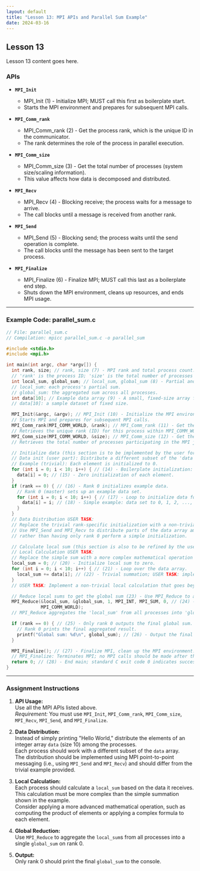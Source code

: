 ```yaml
---
layout: default
title: "Lesson 13: MPI APIs and Parallel Sum Example"
date: 2024-03-16
---
```


## Lesson 13

Lesson 13 content goes here.

### APIs

* **`MPI_Init`**  
  - MPI_Init (1) - Initialize MPI; MUST call this first as boilerplate start.  
  - Starts the MPI environment and prepares for subsequent MPI calls.

* **`MPI_Comm_rank`**  
  - MPI_Comm_rank (2) - Get the process rank, which is the unique ID in the communicator.  
  - The rank determines the role of the process in parallel execution.

* **`MPI_Comm_size`**  
  - MPI_Comm_size (3) - Get the total number of processes (system size/scaling information).  
  - This value affects how data is decomposed and distributed.

* **`MPI_Recv`**  
  - MPI_Recv (4) - Blocking receive; the process waits for a message to arrive.  
  - The call blocks until a message is received from another rank.

* **`MPI_Send`**  
  - MPI_Send (5) - Blocking send; the process waits until the send operation is complete.  
  - The call blocks until the message has been sent to the target process.

* **`MPI_Finalize`**  
  - MPI_Finalize (6) - Finalize MPI; MUST call this last as a boilerplate end step.  
  - Shuts down the MPI environment, cleans up resources, and ends MPI usage.

---

### Example Code: parallel_sum.c

```c
// File: parallel_sum.c
// Compilation: mpicc parallel_sum.c -o parallel_sum

#include <stdio.h>
#include <mpi.h>

int main(int argc, char *argv[]) {
  int rank, size; // rank, size (7) - MPI rank and total process count.
  // 'rank' is the process ID; 'size' is the total number of processes in the MPI job.
  int local_sum, global_sum; // local_sum, global_sum (8) - Partial and global sum variables.
  // local_sum: each process's partial sum.
  // global_sum: the aggregated sum across all processes.
  int data[10]; // Example data array (9) - A small, fixed-size array for demonstration.
  // data[10]: a sample dataset of fixed size.

  MPI_Init(&argc, &argv); // MPI_Init (10) - Initialize the MPI environment. REQUIRED first call.
  // Starts MPI and prepares for subsequent MPI calls.
  MPI_Comm_rank(MPI_COMM_WORLD, &rank); // MPI_Comm_rank (11) - Get the current process's rank.
  // Retrieves the unique rank (ID) for this process within MPI_COMM_WORLD.
  MPI_Comm_size(MPI_COMM_WORLD, &size); // MPI_Comm_size (12) - Get the total number of processes.
  // Retrieves the total number of processes participating in the MPI job.

  // Initialize data (this section is to be implemented by the user for proper data distribution).
  // Data init (user part): Distribute a different subset of the 'data' array to each rank.
  // Example (trivial): Each element is initialized to 0.
  for (int i = 0; i < 10; i++) { // (14) - Boilerplate initialization: zeroing out the data array.
    data[i] = 0; // (15) - Zero initialization of each element.
  }
  if (rank == 0) { // (16) - Rank 0 initializes example data.
    // Rank 0 (master) sets up an example data set.
    for (int i = 0; i < 10; i++) { // (17) - Loop to initialize data for rank 0.
      data[i] = i; // (18) - Simple example: data set to 0, 1, 2, ..., 9.
    }
  }
  // Data Distribution USER TASK:
  // Replace the trivial rank-specific initialization with a non-trivial data decomposition strategy.
  // Use MPI_Send and MPI_Recv to distribute parts of the data array among the processes,
  // rather than having only rank 0 perform a simple initialization.

  // Calculate local sum (this section is also to be refined by the user).
  // Local Calculation USER TASK:
  // Replace the simple sum with a more complex mathematical operation (e.g., product or another formula).
  local_sum = 0; // (20) - Initialize local sum to zero.
  for (int i = 0; i < 10; i++) { // (21) - Loop over the data array.
    local_sum += data[i]; // (22) - Trivial summation; USER TASK: implement a more complex calculation.
  }
  // USER TASK: Implement a non-trivial local calculation that goes beyond a basic sum.

  // Reduce local sums to get the global sum (23) - Use MPI_Reduce to aggregate partial sums.
  MPI_Reduce(&local_sum, &global_sum, 1, MPI_INT, MPI_SUM, 0, // (24) - Collective reduce operation.
             MPI_COMM_WORLD);
  // MPI_Reduce aggregates the 'local_sum' from all processes into 'global_sum' at rank 0.

  if (rank == 0) { // (25) - Only rank 0 outputs the final global sum.
    // Rank 0 prints the final aggregated result.
    printf("Global sum: %d\n", global_sum); // (26) - Output the final global sum.
  }

  MPI_Finalize(); // (27) - Finalize MPI, clean up the MPI environment.
  // MPI_Finalize: Terminates MPI; no MPI calls should be made after this.
  return 0; // (28) - End main; standard C exit code 0 indicates success.
}
```

---

### Assignment Instructions

1. **API Usage:**  
   Use all the MPI APIs listed above.  
   *Requirement:* You must use `MPI_Init`, `MPI_Comm_rank`, `MPI_Comm_size`, `MPI_Recv`, `MPI_Send`, and `MPI_Finalize`.

2. **Data Distribution:**  
   Instead of simply printing "Hello World," distribute the elements of an integer array `data` (size 10) among the processes.  
   Each process should work with a different subset of the `data` array.  
   The distribution should be implemented using MPI point-to-point messaging (i.e., using `MPI_Send` and `MPI_Recv`) and should differ from the trivial example provided.

3. **Local Calculation:**  
   Each process should calculate a `local_sum` based on the data it receives.  
   This calculation must be more complex than the simple summation shown in the example.  
   Consider applying a more advanced mathematical operation, such as computing the product of elements or applying a complex formula to each element.

4. **Global Reduction:**  
   Use `MPI_Reduce` to aggregate the `local_sum`s from all processes into a single `global_sum` on rank 0.

5. **Output:**  
   Only rank 0 should print the final `global_sum` to the console.
```
